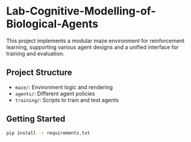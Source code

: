 # Lab-Cognitive-Modelling-of-Biological-Agents

This project implements a modular maze environment for reinforcement learning, supporting various agent designs and a unified interface for training and evaluation.

## Project Structure
- `maze/`: Environment logic and rendering
- `agents/`: Different agent policies
- `training/`: Scripts to train and test agents


## Getting Started
```bash
pip install -r requirements.txt
```